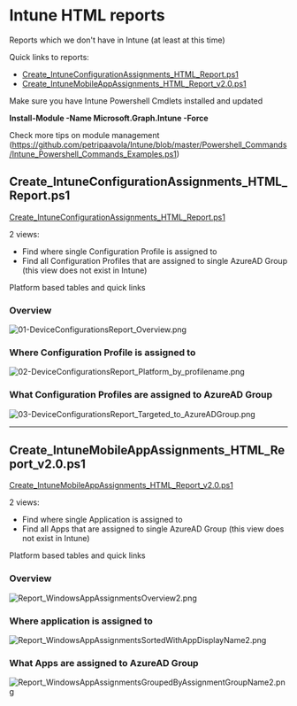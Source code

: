 # Intune HTML reports
Reports which we don't have in Intune (at least at this time)

Quick links to reports:
* [Create_IntuneConfigurationAssignments_HTML_Report.ps1](https://github.com/petripaavola/Intune/blob/master/Reports/Create_IntuneConfigurationAssignments_HTML_Report.ps1)
* [Create_IntuneMobileAppAssignments_HTML_Report_v2.0.ps1](https://github.com/petripaavola/Intune/blob/master/Reports/Create_IntuneMobileAppAssignments_HTML_Report_v2.0.ps1)

Make sure you have Intune Powershell Cmdlets installed and updated

**Install-Module -Name Microsoft.Graph.Intune -Force**

Check more tips on module management
(https://github.com/petripaavola/Intune/blob/master/Powershell_Commands/Intune_Powershell_Commands_Examples.ps1)

## Create_IntuneConfigurationAssignments_HTML_Report.ps1
[Create_IntuneConfigurationAssignments_HTML_Report.ps1](https://github.com/petripaavola/Intune/blob/master/Reports/Create_IntuneConfigurationAssignments_HTML_Report.ps1)

2 views:
* Find where single Configuration Profile is assigned to
* Find all Configuration Profiles that are assigned to single AzureAD Group (this view does not exist in Intune)

Platform based tables and quick links

### Overview
![01-DeviceConfigurationsReport_Overview.png](https://github.com/petripaavola/Intune/blob/master/Reports/pics/01-DeviceConfigurationsReport_Overview.png)

### Where Configuration Profile is assigned to
![02-DeviceConfigurationsReport_Platform_by_profilename.png](https://github.com/petripaavola/Intune/blob/master/Reports/pics/02-DeviceConfigurationsReport_Platform_by_profilename.png)

### What Configuration Profiles are assigned to AzureAD Group
![03-DeviceConfigurationsReport_Targeted_to_AzureADGroup.png](https://github.com/petripaavola/Intune/blob/master/Reports/pics/03-DeviceConfigurationsReport_Targeted_to_AzureADGroup.png)

---

## Create_IntuneMobileAppAssignments_HTML_Report_v2.0.ps1
[Create_IntuneMobileAppAssignments_HTML_Report_v2.0.ps1](https://github.com/petripaavola/Intune/blob/master/Reports/Create_IntuneMobileAppAssignments_HTML_Report_v2.0.ps1)

2 views:
* Find where single Application is assigned to
* Find all Apps that are assigned to single AzureAD Group (this view does not exist in Intune)

Platform based tables and quick links

### Overview
![Report_WindowsAppAssignmentsOverview2.png](https://github.com/petripaavola/Intune/blob/master/Reports/Report_WindowsAppAssignmentsOverview2.png)

### Where application is assigned to
![Report_WindowsAppAssignmentsSortedWithAppDisplayName2.png](https://github.com/petripaavola/Intune/blob/master/Reports/Report_WindowsAppAssignmentsSortedWithAppDisplayName2.png)

### What Apps are assigned to AzureAD Group
![Report_WindowsAppAssignmentsGroupedByAssignmentGroupName2.png](https://github.com/petripaavola/Intune/blob/master/Reports/Report_WindowsAppAssignmentsGroupedByAssignmentGroupName2.png)
